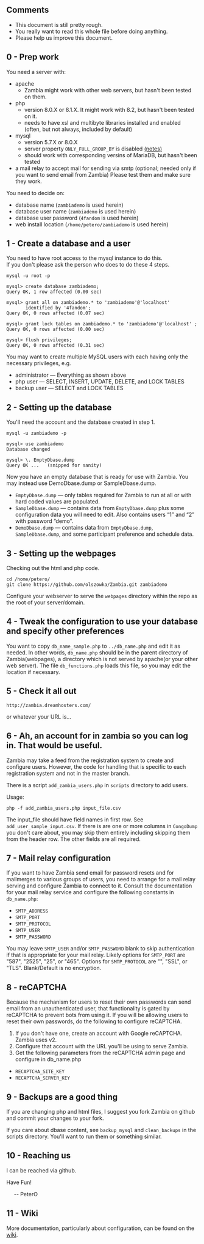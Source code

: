## Comments
  - This document is still pretty rough.
  - You really want to read this whole file before doing anything.
  - Please help us improve this document. 

## 0 - Prep work

You need a server with: 
  - apache
     - Zambia might work with other web servers, but hasn't been tested on them.
  - php
     - version 8.0.X or 8.1.X.  It might work with 8.2, but hasn't been tested on it. 
     - needs to have xsl and multibyte libraries installed and enabled
       (often, but not always, included by default)
  - mysql
    - version 5.7.X or 8.0.X
    - server property `ONLY_FULL_GROUP_BY` is disabled
[(notes)](https://github.com/olszowka/Zambia/wiki/MySQL-Issue----ONLY_FULL_GROUP_BY)
    - should work with corresponding versins of MariaDB, but hasn't been tested
  - a mail relay to accept mail for sending via smtp
       (optional; needed only if you want to send email from Zambia)
Please test them and make sure they work.  

You need to decide on: 
  - database name          (`zambiademo` is used herein)
  - database user name     (`zambiademo` is used herein)
  - database user password (`4fandom` is used herein)
  - web install location   (`/home/petero/zambiademo` is used herein)

## 1 -  Create a database and a user

You need to have root access to the mysql instance to do this.   
If you don't please ask the person who does to do these 4 steps. 

    mysql -u root -p

    mysql> create database zambiademo;
    Query OK, 1 row affected (0.00 sec)

    mysql> grant all on zambiademo.* to 'zambiademo'@'localhost' 
           identified by '4fandom'; 
    Query OK, 0 rows affected (0.07 sec)

    mysql> grant lock tables on zambiademo.* to 'zambiademo'@'localhost' ;
    Query OK, 0 rows affected (0.00 sec)

    mysql> flush privileges;
    Query OK, 0 rows affected (0.31 sec)

You may want to create multiple MySQL users with each having only the necessary privileges, e.g.

 - administrator — Everything as shown above
 - php user — SELECT, INSERT, UPDATE, DELETE, and LOCK TABLES
 - backup user — SELECT and LOCK TABLES

## 2 -  Setting up the database 

You'll need the account and the database created in step 1. 

    mysql -u zambiademo -p

    mysql> use zambiademo
    Database changed

    mysql> \. EmptyDbase.dump
    Query OK ...   (snipped for sanity)

Now you have an empty database that is ready for use with Zambia.  You may instead
use DemoDbase.dump or SampleDbase.dump.
 - `EmptyDbase.dump` — only tables required for Zambia to run at all or with hard coded values are populated.
 - `SampleDbase.dump` — contains data from `EmptyDbase.dump` plus some configuration data you will need to edit.  Also contains users “1” and “2” with password “demo”.
 - `DemoDbase.dump` — contains data from `EmptyDbase.dump`, `SampleDbase.dump`, and some participant preference and schedule data.

## 3 - Setting up the webpages 

Checking out the html and php code. 

    cd /home/petero/
    git clone https://github.com/olszowka/Zambia.git zambiademo

Configure your webserver to serve the `webpages` directory within the repo as the root of your server/domain.

## 4 - Tweak the configuration to use your database and specify other preferences

You want to copy `db_name_sample.php` to `../db_name.php` and edit it as needed.  In other words, `db_name.php` should be in the parent
directory of Zambia(webpages), a directory which is not served by apache(or your other web server).  The file
`db_functions.php` loads this file, so you may edit the location if necessary.

## 5 -  Check it all out

    http://zambia.dreamhosters.com/ 

or whatever your URL is... 

## 6 - Ah, an account for in zambia so you can log in.  That would be useful.

Zambia may take a feed from the registration system to create and configure users.  However, the
code for handling that is specific to each registration system and not in the master branch. 

There is a script `add_zambia_users.php` in `scripts` directory to add users.

Usage:

    php -f add_zambia_users.php input_file.csv

The input_file should have field names in first row.  See `add_user_sample_input.csv`.  If there is are one or more
columns in `CongoDump` you don't care about, you may skip them entirely including skipping them from the header row. The
other fields are all required.

## 7 - Mail relay configuration

If you want to have Zambia send email for password resets and for mailmerges to various groups of users, you
need to arrange for a mail relay serving and configure Zambia to connect to it.  Consult the documentation for your
mail relay service and configure the following constants in `db_name.php`:

 - `SMTP_ADDRESS`
 - `SMTP_PORT`
 - `SMTP_PROTOCOL`
 - `SMTP_USER`
 - `SMTP_PASSWORD`
    
You may leave `SMTP_USER` and/or `SMTP_PASSWORD` blank to skip authentication if that is appropriate for your mail relay.
Likely options for `SMTP_PORT` are "587", "2525", "25", or "465".
Options for `SMTP_PROTOCOL` are "", "SSL", or "TLS".  Blank/Default is no encryption.

## 8 - reCAPTCHA

Because the mechanism for users to reset their own passwords can send email from an unauthenticated user,
that functionality is gated by reCAPTCHA to prevent bots from using it. If you will be allowing users to
reset their own passwords, do the following to configure reCAPTCHA.
 1. If you don't have one, create an account with Google reCAPTCHA. Zambia uses v2.
 2. Configure that account with the URL you'll be using to serve Zambia.
 3. Get the following parameters from the reCAPTCHA admin page and configure in db_name.php
   - `RECAPTCHA_SITE_KEY`
   - `RECAPTCHA_SERVER_KEY`

## 9 - Backups are a good thing 

If you are changing php and html files, I suggest you fork Zambia on github and commit your changes to your fork.

If you care about dbase content, see `backup_mysql` and `clean_backups` in the 
scripts directory.  You'll want to run them or something similar.   

## 10 - Reaching us

I can be reached via github.

   Have Fun!

&nbsp;&nbsp;&nbsp;&nbsp;&nbsp;-- PeterO

## 11 - Wiki

More documentation, particularly about configuration, can be found on the [wiki](https://github.com/olszowka/Zambia/wiki).
